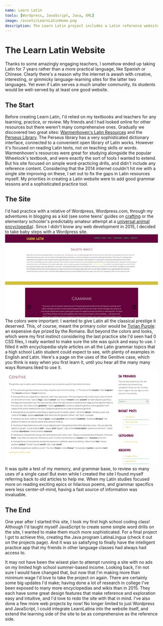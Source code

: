 ```yaml
---
name: Learn Latin
tools: [Wordpress, JavaScript, Java, XML]
image: /assets/LearnLatinHome.png
description: The Learn Latin project includes a Latin reference website and language-learning tool.
---
```


# The Learn Latin Website
Thanks to some amazingly engaging teachers, I somehow ended up taking Latin for 7 years rather than a more practical language, like Spanish or Chinese. Clearly there's a reason why the internet is awash with creative, interesting, or gimmicky language-learning sites for the latter two languages. Yet even if Latin serves a much smaller community, its students would be well-served by at least one good website.

## The Start
Before creating Learn Latin, I'd relied on my textbooks and teachers for any learning, practice, or review. My friends and I had looked online for other resources but there weren't many comprehensive ones. Gradually we discovered two great sites: [Warmenhoven's Latin Resources](https://www.warmenhoven.org/latin/vocab/) and the [Perseus Library](https://www.perseus.tufts.edu/hopper/). The Perseus library has a very sophisticated dictionary interface, connected to a convenient open library of Latin works. However it's focused on reading Latin texts, not on teaching skills or words. Warmenhoven's resources were great for studying alongside the popular Wheelock's textbook, and were exactly the sort of tools I wanted to extend. But his site focused on simple word-practicing drills, and didn't include any reference content. Considering that the 2014 internet couldn't hit me with a single site improving on these, I set out to fix the gaps in Latin resources myself. My priorities in creating a Latin website were to add good grammar lessons and a sophisticated practice tool.

## The Site
I'd had practice with a relative of Wordpress, Wordpress.com, through my adventures in blogging as a kid (see some teens' guides on [crafting](https://sillypudding.wordpress.com) or the elementary schooler's predictably amateur attempt at a [universal animal encyclopedia](https://4leggedfriends.wordpress.com)). Since I didn't know any web development in 2015, I decided to take baby steps with a Wordpress site.
![Homepage](/assets/LearnLatinHome.png)
The colors were important: I wanted to give Latin all the classical prestige it deserved. This, of course, meant the primary color would be [Tyrian Purple](https://en.wikipedia.org/wiki/Tyrian_purple): an expensive dye prized by the Romans. But beyond the colors and looks, which were my first instinct considering the last practice site I'd seen had 0 CSS files, I really wanted to make sure the site was quick and easy to use. I filled it with encyclopedia-style articles on all the Latin grammar topics that a high school Latin student could expect to see, with plenty of examples in English and Latin. Here's a page on the uses of the Genitive case, which you think is easy when you first learn it, until you hear all the many many ways Romans liked to use it.
![Genitives Article](/assets/LearnLatinGenitive.png)
It was quite a test of my memory, and grammar base, to review so many uses of a single case! But even while I created the site I found myself referring back to old articles to help me. When my Latin studies focused more on reading exciting epics or hilarious poems, and grammar specifics were less center-of-mind, having a fast source of information was invaluable.
## The End
One year after I started this site, I took my first high school coding class! Although I'd taught myself JavaScript to create some simple word drills on the site, I wanted to make them much more sophisticated. For a final project I got to achieve this, creating the Java program LatinaLingua (check it out on the projects page). And it was so satisfying to finally have the intelligent practice app that my friends in other language classes had always had access to.

It may not have been the wisest plan to attempt running a site with no ads on my limited high school summer-based income. Looking back, I'm not sure I would have changed that, but now that I'm making more than minimum wage I'd love to take the project on again. There are certainly some big updates I'd make; having done a lot of research in college I've been exposed to many more encyclopedias and wikis than in 2015. They each have some great design features that make reference and exploration easy and intuitive, and I'd love to redo the site with that in mind. I've also done a few more web projects by now! No longer limited to just Wordpress and JavaScript, I could integrate LearnLatina into the website itself, and extend the learning side of the site to be as comprehensive as the reference side.
